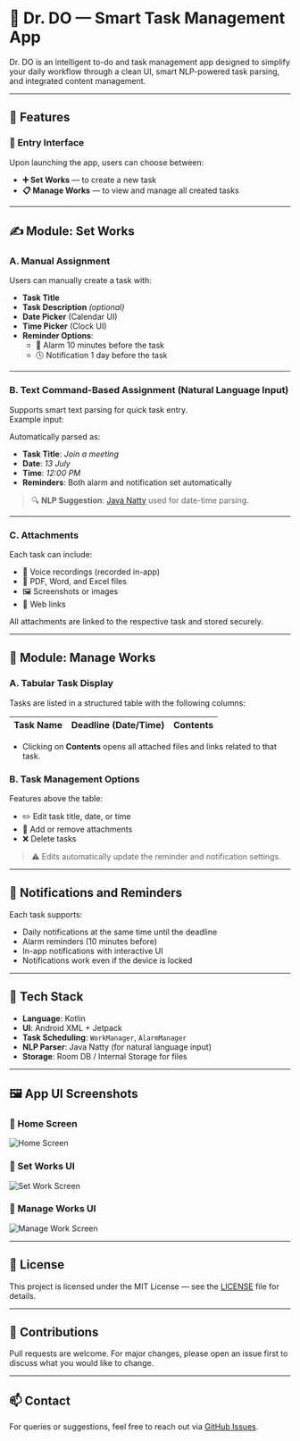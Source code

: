 # 📱 Dr. DO — Smart Task Management App

Dr. DO is an intelligent to-do and task management app designed to simplify your daily workflow through a clean UI, smart NLP-powered task parsing, and integrated content management.

---

## 🚀 Features

### 🏁 Entry Interface
Upon launching the app, users can choose between:

- **➕ Set Works** — to create a new task  
- **📋 Manage Works** — to view and manage all created tasks

---

## ✍️ Module: Set Works

### A. Manual Assignment
Users can manually create a task with:

- **Task Title**
- **Task Description** *(optional)*
- **Date Picker** (Calendar UI)
- **Time Picker** (Clock UI)
- **Reminder Options**:
  - 🔔 Alarm 10 minutes before the task
  - 🕓 Notification 1 day before the task

---

### B. Text Command-Based Assignment (Natural Language Input)
Supports smart text parsing for quick task entry.  
Example input:


Automatically parsed as:

- **Task Title**: *Join a meeting*  
- **Date**: *13 July*  
- **Time**: *12:00 PM*  
- **Reminders**: Both alarm and notification set automatically

> 🔍 **NLP Suggestion**: [Java Natty](https://natty.joestelmach.com/) used for date-time parsing.

---

### C. Attachments
Each task can include:

- 🎤 Voice recordings (recorded in-app)
- 📄 PDF, Word, and Excel files
- 🖼 Screenshots or images
- 🔗 Web links

All attachments are linked to the respective task and stored securely.

---

## 📁 Module: Manage Works

### A. Tabular Task Display
Tasks are listed in a structured table with the following columns:

| Task Name | Deadline (Date/Time) | Contents |
|-----------|----------------------|----------|

- Clicking on **Contents** opens all attached files and links related to that task.

### B. Task Management Options
Features above the table:

- ✏️ Edit task title, date, or time
- 📎 Add or remove attachments
- ❌ Delete tasks

> ⚠️ Edits automatically update the reminder and notification settings.

---

## 🔔 Notifications and Reminders

Each task supports:

- Daily notifications at the same time until the deadline
- Alarm reminders (10 minutes before)
- In-app notifications with interactive UI
- Notifications work even if the device is locked

---

## 🧠 Tech Stack

- **Language**: Kotlin
- **UI**: Android XML + Jetpack
- **Task Scheduling**: `WorkManager`, `AlarmManager`
- **NLP Parser**: Java Natty (for natural language input)
- **Storage**: Room DB / Internal Storage for files

---

## 🖼 App UI Screenshots

### 🔹 Home Screen
![Home Screen](UI_Scrreenshot/UI_home_screen)

### 🔹 Set Works UI
![Set Work Screen](UI_Scrreenshot/UI_Set_Works)

### 🔹 Manage Works UI
![Manage Work Screen](UI_Scrreenshot/UI_Manage_Works)


---

## 📄 License

This project is licensed under the MIT License — see the [LICENSE](LICENSE) file for details.

---

## 🙌 Contributions

Pull requests are welcome. For major changes, please open an issue first to discuss what you would like to change.

---

## 📫 Contact

For queries or suggestions, feel free to reach out via [GitHub Issues](https://github.com/yourusername/your-repo-name/issues).

